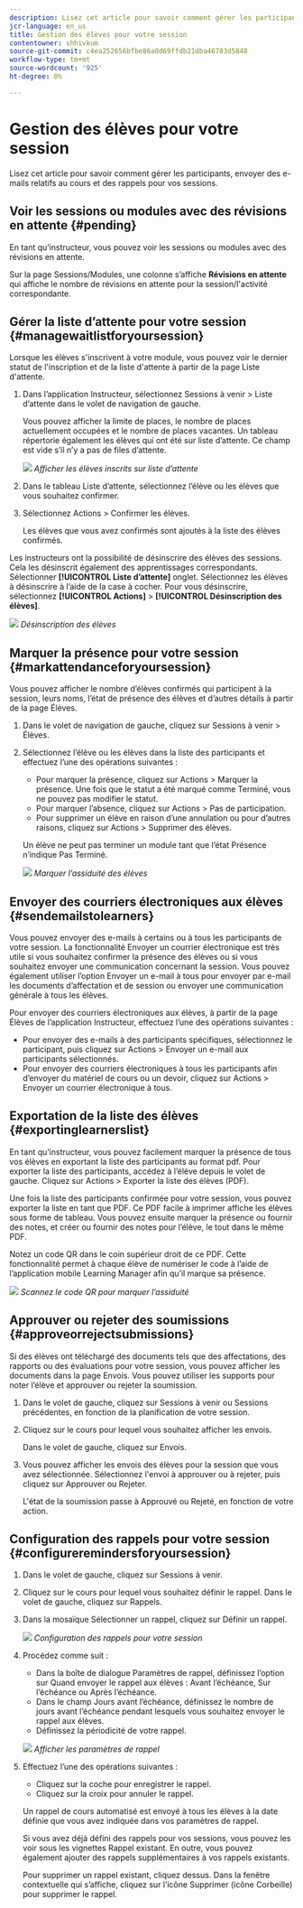 ```yaml
---
description: Lisez cet article pour savoir comment gérer les participants, envoyer des e-mails relatifs au cours et des rappels pour vos sessions.
jcr-language: en_us
title: Gestion des élèves pour votre session
contentowner: shhivkum
source-git-commit: c4ea252656bfbe86a0d69ffdb21dba46783d5848
workflow-type: tm+mt
source-wordcount: '925'
ht-degree: 0%

---
```




# Gestion des élèves pour votre session

Lisez cet article pour savoir comment gérer les participants, envoyer des e-mails relatifs au cours et des rappels pour vos sessions.

## Voir les sessions ou modules avec des révisions en attente {#pending}

En tant qu’instructeur, vous pouvez voir les sessions ou modules avec des révisions en attente.

Sur la page Sessions/Modules, une colonne s’affiche **Révisions en attente** qui affiche le nombre de révisions en attente pour la session/l&#39;activité correspondante.

## Gérer la liste d’attente pour votre session {#managewaitlistforyoursession}

Lorsque les élèves s&#39;inscrivent à votre module, vous pouvez voir le dernier statut de l&#39;inscription et de la liste d&#39;attente à partir de la page Liste d&#39;attente.

1. Dans l’application Instructeur, sélectionnez Sessions à venir > Liste d’attente dans le volet de navigation de gauche.

   Vous pouvez afficher la limite de places, le nombre de places actuellement occupées et le nombre de places vacantes. Un tableau répertorie également les élèves qui ont été sur liste d’attente. Ce champ est vide s’il n’y a pas de files d’attente.

   ![](assets/waitlist.png)
   *Afficher les élèves inscrits sur liste d’attente*

1. Dans le tableau Liste d’attente, sélectionnez l’élève ou les élèves que vous souhaitez confirmer.
1. Sélectionnez Actions > Confirmer les élèves.

   Les élèves que vous avez confirmés sont ajoutés à la liste des élèves confirmés.

Les instructeurs ont la possibilité de désinscrire des élèves des sessions. Cela les désinscrit également des apprentissages correspondants. Sélectionner **[!UICONTROL Liste d’attente]** onglet. Sélectionnez les élèves à désinscrire à l’aide de la case à cocher. Pour vous désinscrire, sélectionnez **[!UICONTROL Actions]** > **[!UICONTROL Désinscription des élèves]**.

![](assets/unenroll-learners.png)
*Désinscription des élèves*

## Marquer la présence pour votre session {#markattendanceforyoursession}

Vous pouvez afficher le nombre d’élèves confirmés qui participent à la session, leurs noms, l’état de présence des élèves et d’autres détails à partir de la page Élèves.

1. Dans le volet de navigation de gauche, cliquez sur Sessions à venir > Élèves.
1. Sélectionnez l’élève ou les élèves dans la liste des participants et effectuez l’une des opérations suivantes :

   * Pour marquer la présence, cliquez sur Actions > Marquer la présence. Une fois que le statut a été marqué comme Terminé, vous ne pouvez pas modifier le statut.
   * Pour marquer l’absence, cliquez sur Actions > Pas de participation.
   * Pour supprimer un élève en raison d’une annulation ou pour d’autres raisons, cliquez sur Actions > Supprimer des élèves.

   Un élève ne peut pas terminer un module tant que l’état Présence n’indique Pas Terminé.

   ![](assets/markattendance.png)
   *Marquer l’assiduité des élèves*

## Envoyer des courriers électroniques aux élèves {#sendemailstolearners}

Vous pouvez envoyer des e-mails à certains ou à tous les participants de votre session. La fonctionnalité Envoyer un courrier électronique est très utile si vous souhaitez confirmer la présence des élèves ou si vous souhaitez envoyer une communication concernant la session. Vous pouvez également utiliser l’option Envoyer un e-mail à tous pour envoyer par e-mail les documents d’affectation et de session ou envoyer une communication générale à tous les élèves.

Pour envoyer des courriers électroniques aux élèves, à partir de la page Élèves de l’application Instructeur, effectuez l’une des opérations suivantes :

* Pour envoyer des e-mails à des participants spécifiques, sélectionnez le participant, puis cliquez sur Actions > Envoyer un e-mail aux participants sélectionnés.
* Pour envoyer des courriers électroniques à tous les participants afin d’envoyer du matériel de cours ou un devoir, cliquez sur Actions > Envoyer un courrier électronique à tous.

## Exportation de la liste des élèves {#exportinglearnerslist}

En tant qu’instructeur, vous pouvez facilement marquer la présence de tous vos élèves en exportant la liste des participants au format pdf. Pour exporter la liste des participants, accédez à l’élève depuis le volet de gauche. Cliquez sur Actions > Exporter la liste des élèves (PDF).

Une fois la liste des participants confirmée pour votre session, vous pouvez exporter la liste en tant que PDF. Ce PDF facile à imprimer affiche les élèves sous forme de tableau. Vous pouvez ensuite marquer la présence ou fournir des notes, et créer ou fournir des notes pour l’élève, le tout dans le même PDF.

Notez un code QR dans le coin supérieur droit de ce PDF. Cette fonctionnalité permet à chaque élève de numériser le code à l’aide de l’application mobile Learning Manager afin qu’il marque sa présence.

![](assets/exportpdf.png)
*Scannez le code QR pour marquer l’assiduité*

## Approuver ou rejeter des soumissions {#approveorrejectsubmissions}

Si des élèves ont téléchargé des documents tels que des affectations, des rapports ou des évaluations pour votre session, vous pouvez afficher les documents dans la page Envois. Vous pouvez utiliser les supports pour noter l’élève et approuver ou rejeter la soumission.

1. Dans le volet de gauche, cliquez sur Sessions à venir ou Sessions précédentes, en fonction de la planification de votre session.
1. Cliquez sur le cours pour lequel vous souhaitez afficher les envois.

   Dans le volet de gauche, cliquez sur Envois.

1. Vous pouvez afficher les envois des élèves pour la session que vous avez sélectionnée. Sélectionnez l&#39;envoi à approuver ou à rejeter, puis cliquez sur Approuver ou Rejeter.

   L&#39;état de la soumission passe à Approuvé ou Rejeté, en fonction de votre action.

## Configuration des rappels pour votre session {#configureremindersforyoursession}

1. Dans le volet de gauche, cliquez sur Sessions à venir.
1. Cliquez sur le cours pour lequel vous souhaitez définir le rappel. Dans le volet de gauche, cliquez sur Rappels.
1. Dans la mosaïque Sélectionner un rappel, cliquez sur Définir un rappel.

   ![](assets/setreminder.png)
   *Configuration des rappels pour votre session*

1. Procédez comme suit :

   * Dans la boîte de dialogue Paramètres de rappel, définissez l’option sur Quand envoyer le rappel aux élèves : Avant l’échéance, Sur l’échéance ou Après l’échéance.
   * Dans le champ Jours avant l’échéance, définissez le nombre de jours avant l’échéance pendant lesquels vous souhaitez envoyer le rappel aux élèves.
   * Définissez la périodicité de votre rappel.

   ![](assets/remindersettings.png)
   *Afficher les paramètres de rappel*

1. Effectuez l’une des opérations suivantes :

   * Cliquez sur la coche pour enregistrer le rappel.
   * Cliquez sur la croix pour annuler le rappel.

   Un rappel de cours automatisé est envoyé à tous les élèves à la date définie que vous avez indiquée dans vos paramètres de rappel.

   Si vous avez déjà défini des rappels pour vos sessions, vous pouvez les voir sous les vignettes Rappel existant. En outre, vous pouvez également ajouter des rappels supplémentaires à vos rappels existants.

   Pour supprimer un rappel existant, cliquez dessus. Dans la fenêtre contextuelle qui s’affiche, cliquez sur l’icône Supprimer (icône Corbeille) pour supprimer le rappel.
